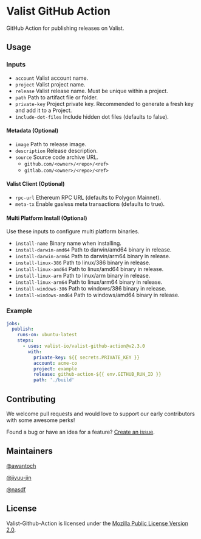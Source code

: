 # Valist GitHub Action

GitHub Action for publishing releases on Valist.

## Usage

### Inputs

- `account` Valist account name.
- `project` Valist project name.
- `release` Valist release name. Must be unique within a project.
- `path` Path to artifact file or folder.
- `private-key` Project private key. Recommended to generate a fresh key and add it to a Project.
- `include-dot-files` Include hidden dot files (defaults to false).

#### Metadata (Optional)

- `image` Path to release image.
- `description` Release description.
- `source` Source code archive URL.
  - `github.com/<owner>/<repo>/<ref>`
  - `gitlab.com/<owner>/<repo>/<ref>`

#### Valist Client (Optional)

- `rpc-url` Ethereum RPC URL (defaults to Polygon Mainnet).
- `meta-tx` Enable gasless meta transactions (defaults to true).

#### Multi Platform Install (Optional)

Use these inputs to configure multi platform binaries.

- `install-name` Binary name when installing.
- `install-darwin-amd64` Path to darwin/amd64 binary in release.
- `install-darwin-arm64` Path to darwin/arm64 binary in release.
- `install-linux-386` Path to linux/386 binary in release.
- `install-linux-amd64` Path to linux/amd64 binary in release.
- `install-linux-arm` Path to linux/arm binary in release.
- `install-linux-arm64` Path to linux/arm64 binary in release.
- `install-windows-386` Path to windows/386 binary in release.
- `install-windows-amd64` Path to windows/amd64 binary in release.

### Example

```yaml
jobs:
  publish:
    runs-on: ubuntu-latest
    steps:
      - uses: valist-io/valist-github-action@v2.3.0
        with:
          private-key: ${{ secrets.PRIVATE_KEY }}
          account: acme-co
          project: example
          release: github-action-${{ env.GITHUB_RUN_ID }}
          path: './build'
```

## Contributing

We welcome pull requests and would love to support our early contributors with some awesome perks!

Found a bug or have an idea for a feature? [Create an issue](https://github.com/valist-io/valist-github-action/issues/new).

## Maintainers

[@awantoch](https://github.com/awantoch)

[@jiyuu-jin](https://github.com/jiyuu-jin)

[@nasdf](https://github.com/nasdf)

## License

Valist-Github-Action is licensed under the [Mozilla Public License Version 2.0](https://www.mozilla.org/en-US/MPL/2.0/).
